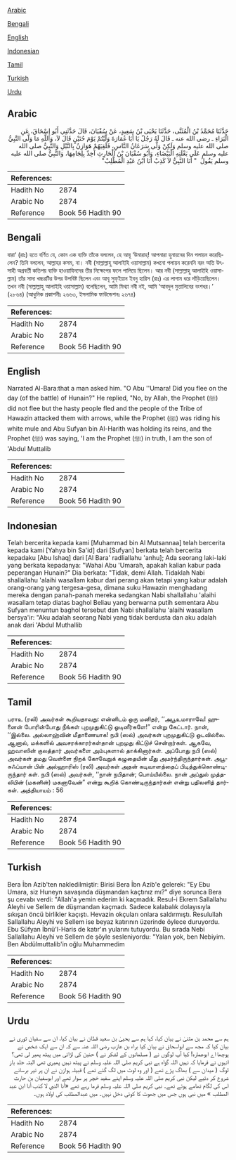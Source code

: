 [Arabic](#arabic)

[Bengali](#bengali)

[English](#english)

[Indonesian](#indonesian)

[Tamil](#tamil)

[Turkish](#turkish)

[Urdu](#urdu)

## Arabic


<div dir="rtl" lang="ar" style={{fontSize:'larger',backgroundColor:'#f8f9fa',padding:20}}>
حَدَّثَنَا مُحَمَّدُ بْنُ الْمُثَنَّى، حَدَّثَنَا يَحْيَى بْنُ سَعِيدٍ، عَنْ سُفْيَانَ، قَالَ حَدَّثَنِي أَبُو إِسْحَاقَ، عَنِ الْبَرَاءِ ـ رضى الله عنه ـ قَالَ لَهُ رَجُلٌ يَا أَبَا عُمَارَةَ وَلَّيْتُمْ يَوْمَ حُنَيْنٍ قَالَ لاَ، وَاللَّهِ مَا وَلَّى النَّبِيُّ صلى الله عليه وسلم وَلَكِنْ وَلَّى سَرَعَانُ النَّاسِ، فَلَقِيَهُمْ هَوَازِنُ بِالنَّبْلِ وَالنَّبِيُّ صلى الله عليه وسلم عَلَى بَغْلَتِهِ الْبَيْضَاءِ، وَأَبُو سُفْيَانَ بْنُ الْحَارِثِ آخِذٌ بِلِجَامِهَا، وَالنَّبِيُّ صلى الله عليه وسلم يَقُولُ ‏ "‏ أَنَا النَّبِيُّ لاَ كَذِبْ أَنَا ابْنُ عَبْدِ الْمُطَّلِبْ‏"‏
</div>
<div style={{backgroundColor:'#f8f9fa',padding:20, marginBottom: 10}}><table> <thead> <tr> <th>References:</th> <th></th> </tr> </thead> <tbody><tr><td>Hadith No</td><td>2874</td></tr><tr><td>Arabic No</td><td>2874</td></tr><tr><td>Reference</td><td>Book 56 Hadith 90</td></tr></tbody></table></div>

## Bengali


<div dir="ltr" lang="bn" style={{fontSize:'larger',backgroundColor:'#f8f9fa',padding:20}}>
বারা‘ (রাঃ) হতে বর্ণিত যে, কোন এক ব্যক্তি তাঁকে বললেন, হে আবূ ‘উমারাহ্! আপনারা হুনায়নের দিন পলায়ন করেছিলেন? তিনি বললেন, আল্লাহর কসম, না। নবী (সাল্লাল্লাহু আলাইহি ওয়াসাল্লাম) কখনো পলায়ন করেননি বরং অতি উৎসাহী অগ্রবর্তী কতিপয় ব্যক্তি হাওয়াযিনদের তীর নিক্ষেপের ফলে পালিয়ে ছিলেন। আর নবী (সাল্লাল্লাহু আলাইহি ওয়াসাল্লাম) তাঁর সাদা খচ্চরটির উপর উপবিষ্ট ছিলেন এবং আবূ সুফ্ইয়ান ইবনু হারিস (রাঃ) এর লাগাম ধরে দাঁড়িয়েছিলেন। তখন নবী (সাল্লাল্লাহু আলাইহি ওয়াসাল্লাম) বলেছিলেন, আমি মিথ্যা নবী নই, আমি ‘আবদুল মুত্তালিবের বংশধর।’ (২৮৬৪) (আধুনিক প্রকাশনীঃ ২৬৬৩, ইসলামিক ফাউন্ডেশনঃ ২৬৭৪)
</div>
<div style={{backgroundColor:'#f8f9fa',padding:20, marginBottom: 10}}><table> <thead> <tr> <th>References:</th> <th></th> </tr> </thead> <tbody><tr><td>Hadith No</td><td>2874</td></tr><tr><td>Arabic No</td><td>2874</td></tr><tr><td>Reference</td><td>Book 56 Hadith 90</td></tr></tbody></table></div>

## English


<div dir="ltr" lang="en" style={{fontSize:'larger',backgroundColor:'#f8f9fa',padding:20}}>
Narrated Al-Bara:that a man asked him. "O Abu ''Umara! Did you flee on the day (of the battle) of Hunain?" He replied, "No, by Allah, the Prophet (ﷺ) did not flee but the hasty people fled and the people of the Tribe of Hawazin attacked them with arrows, while the Prophet (ﷺ) was riding his white mule and Abu Sufyan bin Al-Harith was holding its reins, and the Prophet (ﷺ) was saying, 'I am the Prophet (ﷺ) in truth, I am the son of 'Abdul Muttalib
</div>
<div style={{backgroundColor:'#f8f9fa',padding:20, marginBottom: 10}}><table> <thead> <tr> <th>References:</th> <th></th> </tr> </thead> <tbody><tr><td>Hadith No</td><td>2874</td></tr><tr><td>Arabic No</td><td>2874</td></tr><tr><td>Reference</td><td>Book 56 Hadith 90</td></tr></tbody></table></div>

## Indonesian


<div dir="ltr" lang="id" style={{fontSize:'larger',backgroundColor:'#f8f9fa',padding:20}}>
Telah bercerita kepada kami [Muhammad bin Al Mutsannaa] telah bercerita kepada kami [Yahya bin Sa'id] dari [Sufyan] berkata telah bercerita kepadaku [Abu Ishaq] dari [Al Bara' radliallahu 'anhu]; Ada seorang laki-laki yang berkata kepadanya: "Wahai Abu 'Umarah, apakah kalian kabur pada peperangan Hunain?" Dia berkata: "Tidak, demi Allah. Tidaklah Nabi shallallahu 'alaihi wasallam kabur dari perang akan tetapi yang kabur adalah orang-orang yang tergesa-gesa, dimana suku Hawazin menghadang mereka dengan panah-panah mereka sedangkan Nabi shallallahu 'alaihi wasallam tetap diatas baghol Beliau yang berwarna putih sementara Abu Sufyan menuntun baghol tersebut dan Nabi shallallahu 'alaihi wasallam bersya'ir: "Aku adalah seorang Nabi yang tidak berdusta dan aku adalah anak dari 'Abdul Muthallib
</div>
<div style={{backgroundColor:'#f8f9fa',padding:20, marginBottom: 10}}><table> <thead> <tr> <th>References:</th> <th></th> </tr> </thead> <tbody><tr><td>Hadith No</td><td>2874</td></tr><tr><td>Arabic No</td><td>2874</td></tr><tr><td>Reference</td><td>Book 56 Hadith 90</td></tr></tbody></table></div>

## Tamil


<div dir="ltr" lang="ta" style={{fontSize:'larger',backgroundColor:'#f8f9fa',padding:20}}>
பராஉ (ரலி) அவர்கள் கூறியதாவது: என்னிடம் ஒரு மனிதர், ‘‘அபூஉமாராவே! ஹுனைன் போரின்போது நீங்கள் புறமுதுகிட்டு ஓடினீர்களே!” என்று கேட்டார். நான், ‘‘இல்லை. அல்லாஹ்வின் மீதாணையாக! நபி (ஸல்) அவர்கள் புறமுதுகிட்டு ஓடவில்லை. ஆனால், மக்களில் அவசரக்காரர்கள்தான் புறமுது கிட்டுச் சென்றார்கள். ஆகவே, ஹவாஸின் குலத்தார் அவர்களை அம்புகளால் தாக்கினார்கள். அப்போது நபி (ஸல்) அவர்கள் தமது வெள்ளை நிறக் கோவேறுக் கழுதையின் மீது அமர்ந்திருந்தார்கள். அபூசுஃப்யான் பின் அல்ஹாரிஸ் (ரலி) அவர்கள் அதன் கடிவாளத்தைப் பிடித்துக்கொண்டிருந்தார் கள். நபி (ஸல்) அவர்கள், ‘‘நான் நபிதான்; பொய்யில்லை. நான் அப்துல் முத்தலிபின் (மகனின்) மகனாவேன்” என்று கூறிக் கொண்டிருந்தார்கள் என்று பதிலளித் தார்கள். அத்தியாயம் : 56
</div>
<div style={{backgroundColor:'#f8f9fa',padding:20, marginBottom: 10}}><table> <thead> <tr> <th>References:</th> <th></th> </tr> </thead> <tbody><tr><td>Hadith No</td><td>2874</td></tr><tr><td>Arabic No</td><td>2874</td></tr><tr><td>Reference</td><td>Book 56 Hadith 90</td></tr></tbody></table></div>

## Turkish


<div dir="ltr" lang="tr" style={{fontSize:'larger',backgroundColor:'#f8f9fa',padding:20}}>
Bera İbn Azib'ten nakledilmiştir: Birisi Bera İbn Azib'e gelerek: "Ey Ebu Umara, siz Huneyn savaşında düşmandan kaçtınız mı?" diye sorunca Bera şu cevabı verdi: "Allah'a yemin ederim ki kaçmadık. Resul-i Ekrem Sallallahu Aleyhi ve Sellem de düşmandan kaçmadı. Sadece kalabalık dolayısıyla sıkışan öncü birlikler kaçıştı. Hevazin okçuları onlara saldırmıştı. Resulullah Sallallahu Aleyhi ve Sellem ise beyaz katırının üzerinde öylece duruyordu. Ebu Süfyan İbnü'l-Haris de katır'ın yularını tutuyordu. Bu sırada Nebi Sallallahu Aleyhi ve Sellem de şöyle sesleniyordu: "Yalan yok, ben Nebiyim. Ben Abdülmuttalib'in oğlu Muhammedim
</div>
<div style={{backgroundColor:'#f8f9fa',padding:20, marginBottom: 10}}><table> <thead> <tr> <th>References:</th> <th></th> </tr> </thead> <tbody><tr><td>Hadith No</td><td>2874</td></tr><tr><td>Arabic No</td><td>2874</td></tr><tr><td>Reference</td><td>Book 56 Hadith 90</td></tr></tbody></table></div>

## Urdu


<div dir="rtl" lang="ur" style={{fontSize:'larger',backgroundColor:'#f8f9fa',padding:20}}>
ہم سے محمد بن مثنیٰ نے بیان کیا، کہا ہم سے یحییٰ بن سعید قطان نے بیان کیا، ان سے سفیان ثوری نے بیان کیا کہ مجھ سے ابواسحاق نے بیان کیا براء بن عازب رضی اللہ عنہ سے کہ ان سے ایک شخص نے پوچھا اے ابوعمارہ! کیا آپ لوگوں نے ( مسلمانوں کے لشکر نے ) حنین کی لڑائی میں پیٹھ پھیر لی تھی؟ انہوں نے فرمایا کہ نہیں اللہ گواہ ہے نبی کریم صلی اللہ علیہ وسلم نے پیٹھ نہیں پھیری تھی البتہ جلد باز لوگ ( میدان سے ) بھاگ پڑے تھے ( اور وہ لوٹ میں لگ گئے تھے ) قبیلہ ہوازن نے ان پر تیر برسانے شروع کر دئیے لیکن نبی کریم صلی اللہ علیہ وسلم اپنے سفید خچر پر سوار تھے اور ابوسفیان بن حارث اس کی لگام تھامے ہوئے تھے۔ نبی کریم صلی اللہ علیہ وسلم فرما رہے تھے «أنا النبي لا كذب أنا ابن عبد المطلب‏ ‏» میں نبی ہوں جس میں جھوٹ کا کوئی دخل نہیں۔ میں عبدالمطلب کی اولاد ہوں۔
</div>
<div style={{backgroundColor:'#f8f9fa',padding:20, marginBottom: 10}}><table> <thead> <tr> <th>References:</th> <th></th> </tr> </thead> <tbody><tr><td>Hadith No</td><td>2874</td></tr><tr><td>Arabic No</td><td>2874</td></tr><tr><td>Reference</td><td>Book 56 Hadith 90</td></tr></tbody></table></div>